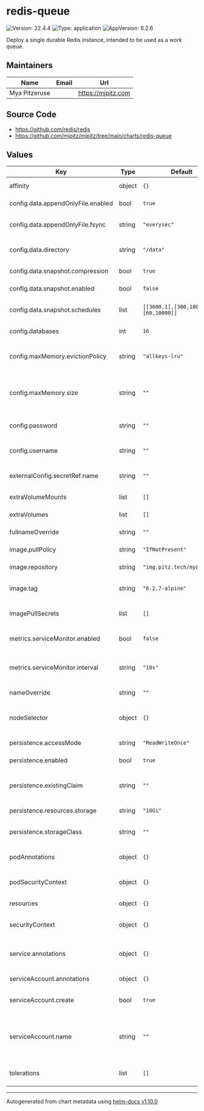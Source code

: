 # redis-queue

![Version: 22.4.4](https://img.shields.io/badge/Version-22.4.4-informational?style=flat-square) ![Type: application](https://img.shields.io/badge/Type-application-informational?style=flat-square) ![AppVersion: 6.2.6](https://img.shields.io/badge/AppVersion-6.2.6-informational?style=flat-square)

Deploy a single durable Redis instance, intended to be used as a work queue.

## Maintainers

| Name          | Email | Url                  |
| ------------- | ----- | -------------------- |
| Mya Pitzeruse |       | <https://mjpitz.com> |

## Source Code

- <https://github.com/redis/redis>
- <https://github.com/mjpitz/mjpitz/tree/main/charts/redis-queue>

## Values

| Key                                | Type   | Default                           | Description                                                                                                             |
| ---------------------------------- | ------ | --------------------------------- | ----------------------------------------------------------------------------------------------------------------------- |
| affinity                           | object | `{}`                              | Specify affinity rules for the pods.                                                                                    |
| config.data.appendOnlyFile.enabled | bool   | `true`                            | Whether to enable an append-only file.                                                                                  |
| config.data.appendOnlyFile.fsync   | string | `"everysec"`                      | When fsyncs should occur when using an append-only file.                                                                |
| config.data.directory              | string | `"/data"`                         | Where the append-only file and snapshots should be stored.                                                              |
| config.data.snapshot.compression   | bool   | `true`                            | Compress the snapshot.                                                                                                  |
| config.data.snapshot.enabled       | bool   | `false`                           | Whether to enable snapshots.                                                                                            |
| config.data.snapshot.schedules     | list   | `[[3600,1],[300,100],[60,10000]]` | When to take a snapshot. [ seconds, key changes ]                                                                       |
| config.databases                   | int    | `16`                              | How many databases to make available.                                                                                   |
| config.maxMemory.evictionPolicy    | string | `"allkeys-lru"`                   | The eviction policy to use when the maximum memory is reached or exceeded.                                              |
| config.maxMemory.size              | string | `""`                              | The number of bytes representing the maximum amount of memory that can be consumed.                                     |
| config.password                    | string | `""`                              | Specify the password used for authentication.                                                                           |
| config.username                    | string | `""`                              | Specify the username used for authentication.                                                                           |
| externalConfig.secretRef.name      | string | `""`                              | Specify the name of the secret containing the raw configuration.                                                        |
| extraVolumeMounts                  | list   | `[]`                              | Add additional volume mounts to the pod.                                                                                |
| extraVolumes                       | list   | `[]`                              | Add additional volumes to the pod.                                                                                      |
| fullnameOverride                   | string | `""`                              | Override the full name of the release.                                                                                  |
| image.pullPolicy                   | string | `"IfNotPresent"`                  | The pull policy to use for the image.                                                                                   |
| image.repository                   | string | `"img.pitz.tech/mya/redis"`       | The repository hosting the redis image.                                                                                 |
| image.tag                          | string | `"6.2.7-alpine"`                  | Overrides the image tag whose default is the chart appVersion.                                                          |
| imagePullSecrets                   | list   | `[]`                              | Specify the secret containing the registry credentials.                                                                 |
| metrics.serviceMonitor.enabled     | bool   | `false`                           | Add a Prometheus ServiceMonitor that scrapes the service.                                                               |
| metrics.serviceMonitor.interval    | string | `"10s"`                           | How frequently prometheus should pull metrics from your service.                                                        |
| nameOverride                       | string | `""`                              | Override the name of the release.                                                                                       |
| nodeSelector                       | object | `{}`                              | Specify the node selector used to control which nodes pods are deployed to.                                             |
| persistence.accessMode             | string | `"ReadWriteOnce"`                 | Configure the access mode of the volume.                                                                                |
| persistence.enabled                | bool   | `true`                            | Enable persistence for this deployment.                                                                                 |
| persistence.existingClaim          | string | `""`                              | Specify the name of an existing PersistentVolumeClaim to use.                                                           |
| persistence.resources.storage      | string | `"10Gi"`                          | Specify the size of the volume.                                                                                         |
| persistence.storageClass           | string | `""`                              | Specify the storage class that should provision this claim.                                                             |
| podAnnotations                     | object | `{}`                              | Annotations to add to the pod, typically used for assume roles.                                                         |
| podSecurityContext                 | object | `{}`                              | Specify the security context for the entire pod.                                                                        |
| resources                          | object | `{}`                              | Specify the resources for the pod.                                                                                      |
| securityContext                    | object | `{}`                              | Specify the security context for the `redis-queue` container.                                                           |
| service.annotations                | object | `{}`                              | Annotations to add to the service, typically used for ingress control.                                                  |
| serviceAccount.annotations         | object | `{}`                              | Annotations to add to the service account.                                                                              |
| serviceAccount.create              | bool   | `true`                            | Specifies whether a service account should be created.                                                                  |
| serviceAccount.name                | string | `""`                              | The name of the service account to use. If not set and create is true, a name is generated using the fullname template. |
| tolerations                        | list   | `[]`                              | Specify taints that the pods are willing to tolerate.                                                                   |

---

Autogenerated from chart metadata using [helm-docs v1.10.0](https://github.com/norwoodj/helm-docs/releases/v1.10.0)
